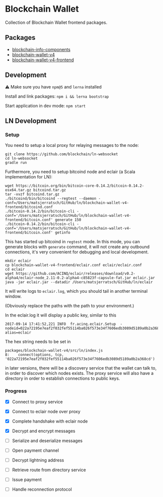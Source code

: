 # Blockchain Wallet

Collection of Blockchain Wallet frontend packages.

## Packages

- [blockchain-info-components](./packages/blockchain-info-components)
- [blockchain-wallet-v4](./packages/blockchain-wallet-v4)
- [blockchain-wallet-v4-frontend](./packages/blockchain-wallet-v4-frontend)

## Development

⚠️ Make sure you have `npm@5` and `lerna` installed

Install and link packages: `npm i && lerna bootstrap`

Start application in dev mode: `npm start`

## LN Development

### Setup

You need to setup a local proxy for relaying messages to the node:

```
git clone https://github.com/blockchain/ln-websocket
cd ln-websocket
gradle run
```

Furthermore, you need to setup bitcoind node and eclair (a Scala implementation for LN):

```
wget https://bitcoin.org/bin/bitcoin-core-0.14.2/bitcoin-0.14.2-osx64.tar.gz bitcoind.tar.gz
tar -xvzf bitcoind.tar.gz
./bitcoind/bin/bitcoind --regtest --daemon -conf=/Users/matsjerratsch/GitHub/ln/blockchain-wallet-v4-frontend/bitcoind.conf
./bitcoin-0.14.2/bin/bitcoin-cli -conf='/Users/matsjerratsch/GitHub/ln/blockchain-wallet-v4-frontend/bitcoin.conf' generate 150
./bitcoin-0.14.2/bin/bitcoin-cli -conf='/Users/matsjerratsch/GitHub/ln/blockchain-wallet-v4-frontend/bitcoin.conf' getinfo
```

This has started up bitcoind in `regtest` mode. In this mode, you can generate blocks
 with `generate` command, it will not create any outbound connections, it's
 very convenient for debugging and local development.

```
mkdir eclair
cp blockchain-wallet-v4-frontend/eclair.conf eclair/eclair.conf
cd eclair
wget https://github.com/ACINQ/eclair/releases/download/v0.2-alpha4/eclair-node_2.11-0.2-alpha4-c85823f-capsule-fat.jar eclair.jar
java -jar eclair.jar --datadir /Users/matsjerratsch/GitHub/ln/eclair
```

It will write logs to `eclair.log`, which you should tail in another terminal window. 

(Obviously replace the paths with the path to your environment.)

In the eclair.log it will display a public key, similar to this

```
2017-09-14 17:41:52,221 INFO  fr.acinq.eclair.Setup  - nodeid=022a72195e7eaf2f032fef55114ba026f573e34f7606edb3089d5189a0b2a368cd alias=eclair
```

The hex string needs to be set in 

```
packages/blockchain-wallet-v4/src/ln/index.js
8:    connect(options, tcp, '022a72195e7eaf2f032fef55114ba026f573e34f7606edb3089d5189a0b2a368cd')
```

in later versions, there will be a discovery service that the wallet can talk to, in order to discover which nodes exists. The proxy service will also have a directory in order to establish connections to public keys. 

### Progress

- [X] Connect to proxy service
- [X] Connect to eclair node over proxy
- [X] Complete handshake with eclair node
- [X] Decrypt and encrypt messages
- [ ] Serialize and deserialize messages
- [ ] Open payment channel
- [ ] Decrypt lightning address
- [ ] Retrieve route from directory service
- [ ] Issue payment
- [ ] Handle reconnection protocol




